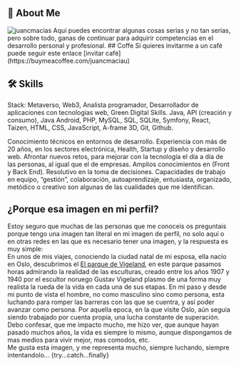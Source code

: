 ## 🚀 About Me
<img src="https://komarev.com/ghpvc/?username=juancmacias&label=Profile%20views&color=0e75b6&style=flat" alt="juancmacias" />
Aquí puedes encontrar algunas cosas serias y no tan serias, pero sobre todo, ganas de continuar para adquirir competencias en el desarrollo personal y profesional.
## Coffe
Si quieres invitarme a un café puede seguir este enlace [invitar café](https://buymeacoffee.com/juancmaciau)

## 🛠 Skills
Stack: Metaverso, Web3, Analista programador, Desarrollador de aplicaciones con tecnologías web, Green Digital Skills.
Java, API (creación y consumo), Java Android, PHP, MySQL, SQL, SQLite, Symfony, React, Taizen, HTML, CSS, JavaScript, A-frame 3D, Git, Github.



Conocimiento técnicos en entornos de desarrollo. Experiencia con más de 20 años, en los sectores electrónica, Health, Startup y diseño y desarrollo web.
Afrontar nuevos retos, para mejorar con la tecnología el día a día de las personas, al igual que el de empresas. Amplios conocimientos en (Front y Back End). Resolutivo en la toma de decisiones. Capacidades de trabajo en equipo,
 “gestión”, colaboración, autoaprendizaje, entusiasta, organizado, metódico o creativo son algunas de las cualidades que me identifican. 
 
## ¿Porque esa imagen en mi perfil?
Estoy seguro que muchas de las personas que me conoceis os preguntais porque tengo una imagen tan literal en mi imagen de perfil, no solo aquí o en otras redes en las que es necesario tener una imagen, y la respuesta es muy simple:<br>
En unos de mis viajes, conociendo la ciudad natal de mi esposa, ella nacio en Oslo, descubrimos el [El parque de Vigeland](https://es.wikipedia.org/wiki/Parque_de_Vigeland), en este parque pasamos horas admirando la realidad de las esculturas, creado entre los años 1907 y 1940 por el escultor noruego Gustav Vigeland plasmo de una forma muy realista la rueda de la vida en cada una de sus etapas. En mi paso y desde mi punto de vista el hombre, no como masculino sino como persona, esta luchando para romper las barreras con las que se cuentra, y así poder avanzar como persona. Por aquella epoca, en la que visite Oslo, aún seguia siendo trabajado por cuenta propia, una lucha constante de superación.<br>
Debo confesar, que me impacto mucho, me hizo ver, que aunque hayan pasado muchos años, la vida es siempre lo mismo, aunque dispongamos de mas medios para vivir mejor, mas comodos, etc.<br>
Me gusta esta imagen, y me representa mucho, siempre luchando, siempre intentandolo... {try...catch...finally}
<!--
**juancmacias/juancmacias** is a ✨ _special_ ✨ repository because its `README.md` (this file) appears on your GitHub profile.

Here are some ideas to get you started:

- 🔭 I’m currently working on ...
- 🌱 I’m currently learning ...
- 👯 I’m looking to collaborate on ...
- 🤔 I’m looking for help with ...
- 💬 Ask me about ...
- 📫 How to reach me: ...
- 😄 Pronouns: ...
- ⚡ Fun fact: ...
-->
